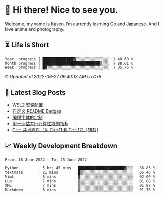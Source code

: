 <h1>👋 Hi there! Nice to see you.</h1>

Welcome, my name is Kasen. I’m currently learning Go and Japanese. And I love anime and photography.


## ⏳ Life is Short

<!-- Start of Time Progress Bar -->
``` text
Year  progress { ██████████████▓░░░░░░░░░░░░░░░  } 48.60 %
Month progress { ██████████████████████████▒░░░  } 88.01 %
Week  progress { █▓░░░░░░░░░░░░░░░░░░░░░░░░░░░░  } 05.76 %
```

⏰ *Updated at 2022-06-27 09:40:13 AM UTC+8*

<!-- End of Time Progress Bar -->

## 📝 Latest Blog Posts

<!-- BLOG-POST-LIST:START -->
- [WSL2 安装配置](https://blog.imkasen.com/wsl2-config.html)
- [自定义 README Badges](https://blog.imkasen.com/custom-readme-badges.html)
- [编程字体的定制](https://blog.imkasen.com/coding-fonts-configuration.html)
- [用于评估并行计算性能的指标](https://blog.imkasen.com/parallel-performance-metrics.html)
- [C++ 并发编程（从 C++11 到 C++17）[转载]](https://blog.imkasen.com/cpp-concurrency.html)
<!-- BLOG-POST-LIST:END -->

## 📈 Weekly Development Breakdown

<!--START_SECTION:waka-->

```text
From: 18 June 2022 - To: 25 June 2022

Python           5 hrs 45 mins   █████████████████████▓░░░   86.83 %
textmate         21 mins         █▒░░░░░░░░░░░░░░░░░░░░░░░   05.46 %
VimL             8 mins          ▓░░░░░░░░░░░░░░░░░░░░░░░░   02.09 %
Lua              7 mins          ▒░░░░░░░░░░░░░░░░░░░░░░░░   01.88 %
XML              7 mins          ▒░░░░░░░░░░░░░░░░░░░░░░░░   01.87 %
Markdown         6 mins          ▒░░░░░░░░░░░░░░░░░░░░░░░░   01.75 %
```

<!--END_SECTION:waka-->
